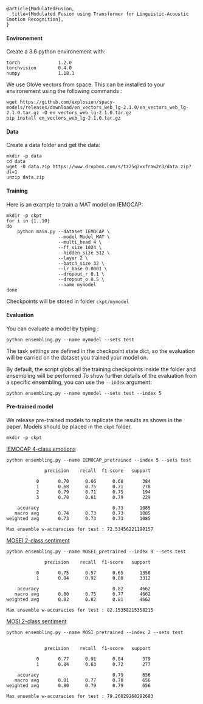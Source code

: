 ```
@article{ModulatedFusion,
  title={Modulated Fusion using Transformer for Linguistic-Acoustic Emotion Recognition},
}
```

#### Environement

Create a 3.6 python environement with:
```
torch              1.2.0    
torchvision        0.4.0   
numpy              1.18.1    
```

We use GloVe vectors from space. This can be installed to your environement using the following commands :
```
wget https://github.com/explosion/spacy-models/releases/download/en_vectors_web_lg-2.1.0/en_vectors_web_lg-2.1.0.tar.gz -O en_vectors_web_lg-2.1.0.tar.gz
pip install en_vectors_web_lg-2.1.0.tar.gz
```
#### Data

Create a data folder and get the data:
```
mkdir -p data
cd data
wget -O data.zip https://www.dropbox.com/s/tz25q3xxfraw2r3/data.zip?dl=1
unzip data.zip
```

#### Training

Here is an example to train a MAT model on IEMOCAP:

```
mkdir -p ckpt
for i in {1..10}
do
    python main.py --dataset IEMOCAP \
                   --model Model_MAT \
                   --multi_head 4 \
                   --ff_size 1024 \
                   --hidden_size 512 \
                   --layer 2 \
                   --batch_size 32 \
                   --lr_base 0.0001 \
                   --dropout_r 0.1 \
                   --dropout_o 0.5 \
                   --name mymodel
done

```
Checkpoints will be stored in folder `ckpt/mymodel`

#### Evaluation 

You can evaluate a model by typing : 
```
python ensembling.py --name mymodel --sets test
```
The task settings are defined in the checkpoint state dict, so the evaluation will be carried on the dataset you trained your model on.

By default, the script globs all the training checkpoints inside the folder and ensembling will be performed
To show further details of the evaluation from a specific ensembling, you can use the `--index` argument:
```
python ensembling.py --name mymodel --sets test --index 5
```

#### Pre-trained model  
We release pre-trained models to replicate the results as shown in the paper. Models should be placed in the `ckpt` folder.
```
mkdir -p ckpt
```

[IEMOCAP 4-class emotions](https://www.dropbox.com/s/wzoiwrtc9m3nb78/IEMOCAP_pretrained.zip?dl=1)
```
python ensembling.py --name IEMOCAP_pretrained --index 5 --sets test

              precision    recall  f1-score   support

           0       0.70      0.66      0.68       384
           1       0.68      0.75      0.71       278
           2       0.79      0.71      0.75       194
           3       0.78      0.81      0.79       229

    accuracy                           0.73      1085
   macro avg       0.74      0.73      0.73      1085
weighted avg       0.73      0.73      0.73      1085

Max ensemble w-accuracies for test : 72.53456221198157
```

[MOSEI 2-class sentiment](https://www.dropbox.com/s/t2p8soswt9t1ii4/MOSEI_pretrained.zip?dl=1)
```
python ensembling.py --name MOSEI_pretrained --index 9 --sets test

              precision    recall  f1-score   support

           0       0.75      0.57      0.65      1350
           1       0.84      0.92      0.88      3312

    accuracy                           0.82      4662
   macro avg       0.80      0.75      0.77      4662
weighted avg       0.82      0.82      0.81      4662

Max ensemble w-accuracies for test : 82.15358215358215
```

[MOSI 2-class sentiment](https://www.dropbox.com/s/zw4a9ukk1npzt9r/MOSI_pretrained.zip?dl=1)
```
python ensembling.py --name MOSI_pretrained --index 2 --sets test


              precision    recall  f1-score   support

           0       0.77      0.91      0.84       379
           1       0.84      0.63      0.72       277

    accuracy                           0.79       656
   macro avg       0.81      0.77      0.78       656
weighted avg       0.80      0.79      0.79       656

Max ensemble w-accuracies for test : 79.26829268292683
```
